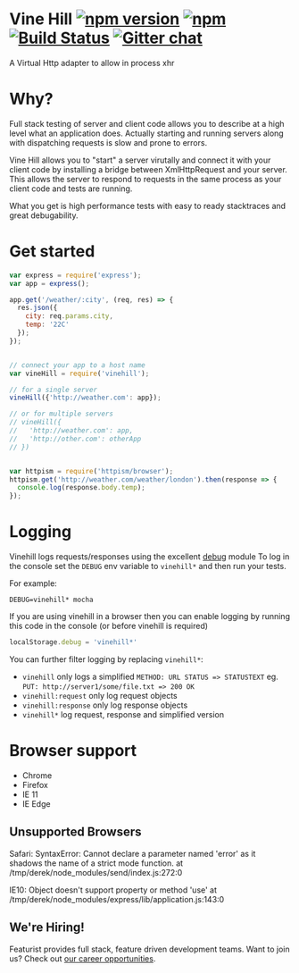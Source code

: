 # Vine Hill [![npm version](https://img.shields.io/npm/v/vinehill.svg)](https://www.npmjs.com/package/vinehill) [![npm](https://img.shields.io/npm/dm/vinehill.svg)](https://www.npmjs.com/package/vinehill) [![Build Status](https://travis-ci.org/featurist/vinehill.svg?branch=master)](https://travis-ci.org/featurist/vinehill) [![Gitter chat](https://img.shields.io/gitter/room/nwjs/nw.js.svg)](https://gitter.im/featurist/stack)

A Virtual Http adapter to allow in process xhr

# Why?
Full stack testing of server and client code allows you to describe at a high level what an application does. Actually starting and running servers along with dispatching requests is slow and prone to errors.

Vine Hill allows you to "start" a server virutally and connect it with your client code by installing a bridge between XmlHttpRequest and your server. This allows the server to respond to requests in the same process as your client code and tests are running.

What you get is high performance tests with easy to ready stacktraces and great debugability.

# Get started

```js
var express = require('express');
var app = express();

app.get('/weather/:city', (req, res) => {
  res.json({
    city: req.params.city,
    temp: '22C'
  });
});


// connect your app to a host name
var vineHill = require('vinehill');

// for a single server
vineHill({'http://weather.com': app});

// or for multiple servers
// vineHill({
//   'http://weather.com': app,
//   'http://other.com': otherApp
// })


var httpism = require('httpism/browser');
httpism.get('http://weather.com/weather/london').then(response => {
  console.log(response.body.temp);
});
```

# Logging

Vinehill logs requests/responses using the excellent [debug](https://www.npmjs.com/package/debug) module
To log in the console set the `DEBUG` env variable to `vinehill*` and then run your tests.

For example:

```
DEBUG=vinehill* mocha
```

If you are using vinehill in a browser then you can enable logging by running this code in the console (or before vinehill is required)

```js
localStorage.debug = 'vinehill*'
```
You can further filter logging by replacing `vinehill*`:
 - `vinehill` only logs a simplified `METHOD: URL STATUS => STATUSTEXT` eg. `PUT: http://server1/some/file.txt => 200 OK`
- `vinehill:request` only log request objects
- `vinehill:response` only log response objects
- `vinehill*` log request, response and simplified version

# Browser support

* Chrome
* Firefox
* IE 11
* IE Edge

## Unsupported Browsers

Safari:
  SyntaxError: Cannot declare a parameter named 'error' as it shadows the name of a strict mode function.
  at /tmp/derek/node_modules/send/index.js:272:0

IE10:
  Object doesn't support property or method 'use'
  at /tmp/derek/node_modules/express/lib/application.js:143:0

## We're Hiring!
Featurist provides full stack, feature driven development teams. Want to join us? Check out [our career opportunities](https://www.featurist.co.uk/careers/).
